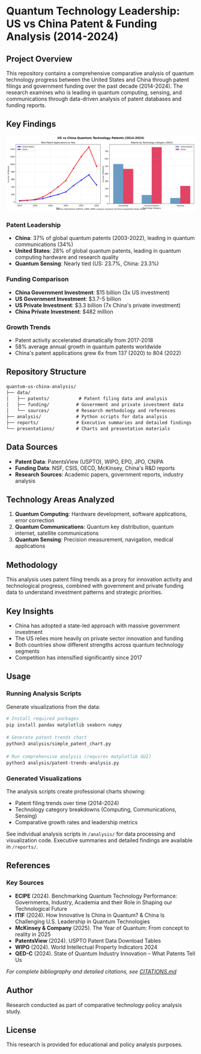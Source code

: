 # Quantum Technology Leadership: US vs China Patent & Funding Analysis (2014-2024)

## Project Overview

This repository contains a comprehensive comparative analysis of quantum technology progress between the United States and China through patent filings and government funding over the past decade (2014-2024). The research examines who is leading in quantum computing, sensing, and communications through data-driven analysis of patent databases and funding reports.

## Key Findings

![Patent Trends Comparison](analysis/visualizations/patent_trends_simple.png)

### Patent Leadership
- **China**: 37% of global quantum patents (2003-2022), leading in quantum communications (34%)
- **United States**: 28% of global quantum patents, leading in quantum computing hardware and research quality
- **Quantum Sensing**: Nearly tied (US: 23.7%, China: 23.3%)

### Funding Comparison
- **China Government Investment**: $15 billion (3x US investment)
- **US Government Investment**: $3.7-5 billion 
- **US Private Investment**: $3.3 billion (7x China's private investment)
- **China Private Investment**: $482 million

### Growth Trends
- Patent activity accelerated dramatically from 2017-2018
- 58% average annual growth in quantum patents worldwide
- China's patent applications grew 6x from 137 (2020) to 804 (2022)

## Repository Structure

```
quantum-us-china-analysis/
├── data/
│   ├── patents/           # Patent filing data and analysis
│   ├── funding/          # Government and private investment data
│   └── sources/          # Research methodology and references
├── analysis/             # Python scripts for data analysis
├── reports/              # Executive summaries and detailed findings
└── presentations/        # Charts and presentation materials
```

## Data Sources

- **Patent Data**: PatentsView (USPTO), WIPO, EPO, JPO, CNIPA
- **Funding Data**: NSF, CSIS, OECD, McKinsey, China's R&D reports
- **Research Sources**: Academic papers, government reports, industry analysis

## Technology Areas Analyzed

1. **Quantum Computing**: Hardware development, software applications, error correction
2. **Quantum Communications**: Quantum key distribution, quantum internet, satellite communications
3. **Quantum Sensing**: Precision measurement, navigation, medical applications

## Methodology

This analysis uses patent filing trends as a proxy for innovation activity and technological progress, combined with government and private funding data to understand investment patterns and strategic priorities.

## Key Insights

- China has adopted a state-led approach with massive government investment
- The US relies more heavily on private sector innovation and funding
- Both countries show different strengths across quantum technology segments
- Competition has intensified significantly since 2017

## Usage

### Running Analysis Scripts

Generate visualizations from the data:

```bash
# Install required packages
pip install pandas matplotlib seaborn numpy

# Generate patent trends chart
python3 analysis/simple_patent_chart.py

# Run comprehensive analysis (requires matplotlib GUI)
python3 analysis/patent-trends-analysis.py
```

### Generated Visualizations

The analysis scripts create professional charts showing:
- Patent filing trends over time (2014-2024)
- Technology category breakdowns (Computing, Communications, Sensing)
- Comparative growth rates and leadership metrics

See individual analysis scripts in `/analysis/` for data processing and visualization code. Executive summaries and detailed findings are available in `/reports/`.

## References

### Key Sources
- **ECIPE** (2024). Benchmarking Quantum Technology Performance: Governments, Industry, Academia and their Role in Shaping our Technological Future
- **ITIF** (2024). How Innovative Is China in Quantum? & China Is Challenging U.S. Leadership in Quantum Technologies
- **McKinsey & Company** (2025). The Year of Quantum: From concept to reality in 2025
- **PatentsView** (2024). USPTO Patent Data Download Tables
- **WIPO** (2024). World Intellectual Property Indicators 2024
- **QED-C** (2024). State of Quantum Industry Innovation – What Patents Tell Us

*For complete bibliography and detailed citations, see [CITATIONS.md](CITATIONS.md)*

## Author

Research conducted as part of comparative technology policy analysis study.

## License

This research is provided for educational and policy analysis purposes.